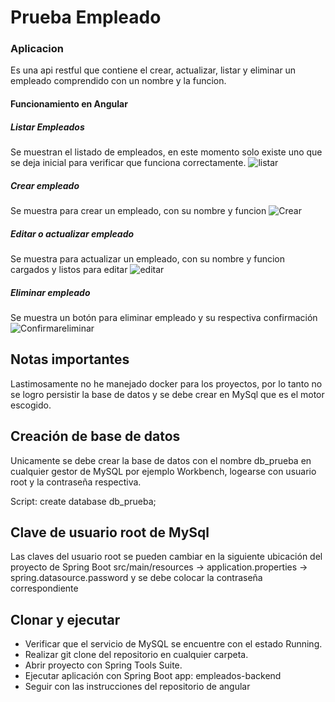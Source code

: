 # Prueba Empleado

### Aplicacion 

Es una api restful que contiene el crear, actualizar, listar y eliminar un empleado comprendido
con un nombre y la funcion.

#### Funcionamiento en Angular

##### Listar Empleados
Se muestran el listado de empleados, en este momento solo existe uno que se deja inicial para
verificar que funciona correctamente.
![listar](https://user-images.githubusercontent.com/66186685/132532721-6605c75e-7f64-49b0-b5cd-44f82e11a621.png)

##### Crear empleado
Se muestra para crear un empleado, con su nombre y funcion
![Crear](https://user-images.githubusercontent.com/66186685/132532741-b56caaf9-a164-41fe-9e06-37f1fc3cb5af.png)

##### Editar o actualizar empleado
Se muestra para actualizar un empleado, con su nombre y funcion cargados y listos para editar
![editar](https://user-images.githubusercontent.com/66186685/132532752-71439e5b-7cc2-4469-9320-fa227f23f36a.png)

##### Eliminar empleado
Se muestra un botón para eliminar empleado y su respectiva confirmación
![Confirmareliminar](https://user-images.githubusercontent.com/66186685/132532762-d3ecfd2f-ea7a-4a7b-b35e-e2ed059a6f10.png)

## Notas importantes
Lastimosamente no he manejado docker para los proyectos, por lo tanto no se logro persistir la base
 de datos y se debe crear en MySql que es el motor escogido.

## Creación de base de datos
Unicamente se debe crear la base de datos con el nombre db_prueba en cualquier gestor de MySQL por ejemplo Workbench, logearse con usuario root y la contraseña respectiva.

Script: create database db_prueba;

## Clave de usuario root de MySql
Las claves del usuario root se pueden cambiar en la siguiente ubicación del proyecto de Spring Boot
 src/main/resources -> application.properties -> spring.datasource.password
 y se debe colocar la contraseña correspondiente

## Clonar y ejecutar
- Verificar que el servicio de MySQL se encuentre con el estado Running.
- Realizar git clone del repositorio en cualquier carpeta.
- Abrir proyecto con Spring Tools Suite.
- Ejecutar aplicación con Spring Boot app: empleados-backend
- Seguir con las instrucciones del repositorio de angular
